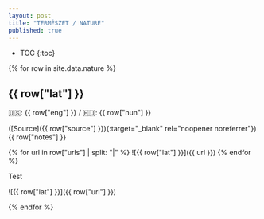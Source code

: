 ```yaml
---
layout: post
title: "TERMÉSZET / NATURE"
published: true
---
```


* TOC
{:toc}

{% for row in site.data.nature %}

## {{ row["lat"] }}

🇺🇸: {{ row["eng"] }} / 🇭🇺: {{ row["hun"] }}

([Source]({{ row["source"] }}){:target="_blank" rel="noopener noreferrer"}) {{ row["notes"] }}

{% for url in row["urls"] | split: "|" %}
![{{ row["lat"] }}]({{ url }})
{% endfor %}

Test

![{{ row["lat"] }}]({{ row["url"] }})

{% endfor %}
